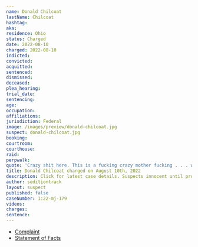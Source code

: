```yaml
---
name: Donald Chilcoat
lastName: Chilcoat
hashtag:
aka:
residence: Ohio
status: Charged
date: 2022-08-10
charged: 2022-08-10
indicted:
convicted:
acquitted:
sentenced:
dismissed:
deceased:
plea_hearing:
trial_date:
sentencing:
age:
occupation:
affiliations:
jurisdiction: Federal
image: /images/preview/donald-chilcoat.jpg
suspect: donald-chilcoat.jpg
booking:
courtroom:
courthouse:
raid:
perpwalk:
quote: 'Crazy shit here. This is a fucking crazy mother fucking . . . we’re going into the capitol building now.'
title: Donald Chilcoat charged on August 10th, 2022
description: Click for latest case details. Suspects innocent until proven guilty.
author: seditiontrack
layout: suspect
published: false
caseNumber: 1:22-mj-179
videos:
charges:
sentence:
---
```

- [Complaint](https://www.justice.gov/usao-dc/case-multi-defendant/file/1525756/download)
- [Statement of Facts](https://www.justice.gov/usao-dc/case-multi-defendant/file/1525761/download)
